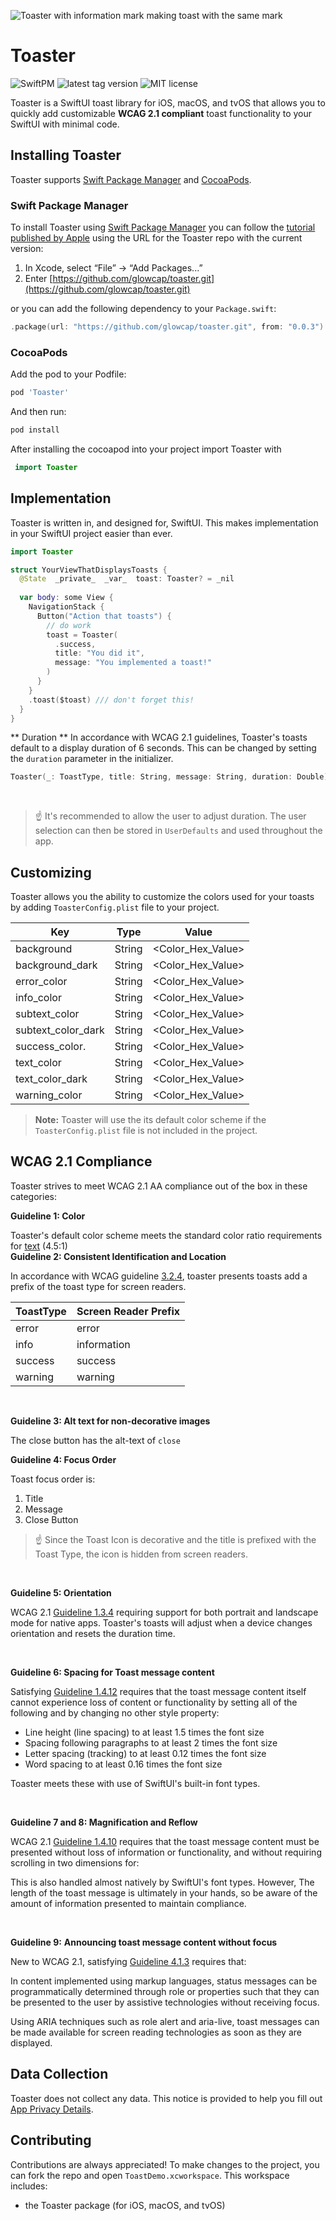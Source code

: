 ![Toaster with information mark making toast with the same mark](https://user-images.githubusercontent.com/10408147/212476665-d6fcfd76-1555-4a0c-8ed9-a1cc1e6e4059.png)
# Toaster

![SwiftPM](https://img.shields.io/badge/SPM-supported-DE5C43.svg?style=flat) ![latest tag version](https://img.shields.io/github/v/tag/glowcap/Toaster) ![MIT license](https://img.shields.io/github/license/glowcap/Toaster)  

Toaster is a SwiftUI toast library for iOS, macOS, and tvOS that allows you to quickly add customizable **WCAG 2.1 compliant** toast functionality to your SwiftUI with minimal code.

## Installing Toaster

Toaster supports [Swift Package Manager](https://www.swift.org/package-manager/) and [CocoaPods](https://cocoapods.org/).

### Swift Package Manager

To install Toaster using  [Swift Package Manager](https://github.com/apple/swift-package-manager)  you can follow the  [tutorial published by Apple](https://developer.apple.com/documentation/xcode/adding_package_dependencies_to_your_app)  using the URL for the Toaster repo with the current version:

1.  In Xcode, select “File” → “Add Packages...”
2.  Enter  [https://github.com/glowcap/toaster.git](https://github.com/glowcap/toaster.git)

or you can add the following dependency to your  `Package.swift`:

```swift
.package(url: "https://github.com/glowcap/toaster.git", from: "0.0.3")
```

### CocoaPods

Add the pod to your Podfile:

```ruby
pod 'Toaster'
```

And then run:

```ruby 
pod install
```

After installing the cocoapod into your project import Toaster with

```swift
 import Toaster
```
    
## Implementation

Toaster is written in, and designed for, SwiftUI. This makes implementation in your SwiftUI project easier than ever.

```swift
import Toaster

struct YourViewThatDisplaysToasts {
  @State  _private_  _var_  toast: Toaster? = _nil
  
  var body: some View {
    NavigationStack {
      Button("Action that toasts") {
        // do work
        toast = Toaster(
          .success,
          title: "You did it",
          message: "You implemented a toast!"
        )
      }
    }
    .toast($toast) /// don't forget this!
  }
}
```

** Duration **
In accordance with WCAG 2.1 guidelines, Toaster's toasts default to a display duration of 6 seconds. This can be changed by setting the `duration` parameter in the initializer.

```swift
Toaster(_: ToastType, title: String, message: String, duration: Double)
```
<br>

> ☝️ It's recommended to allow the user to adjust duration. The user selection can then be stored in `UserDefaults` and used throughout the app.

## Customizing

Toaster allows you the ability to customize the colors used for your toasts by adding `ToasterConfig.plist` file to your project. 

|Key                |Type      |Value             |
|-------------------|--------|--------------------|
|background         |String  |<Color_Hex_Value>   |
|background_dark    |String  |<Color_Hex_Value>   |
|error_color        |String  |<Color_Hex_Value>   |
|info_color         |String  |<Color_Hex_Value>   |
|subtext_color      |String  |<Color_Hex_Value>   |
|subtext_color_dark |String  |<Color_Hex_Value>   |
|success_color.     |String  |<Color_Hex_Value>   |
|text_color         |String  |<Color_Hex_Value>   |
|text_color_dark    |String  |<Color_Hex_Value>   |
|warning_color      |String  |<Color_Hex_Value>   |

> **Note:** Toaster will use the its default color scheme if the `ToasterConfig.plist` file is not included in the project.

## WCAG 2.1 Compliance

Toaster strives to meet WCAG 2.1 AA compliance out of the box in these categories:

**Guideline 1: Color**

Toaster's default color scheme meets the standard color ratio requirements for  [text](https://www.w3.org/TR/UNDERSTANDING-WCAG20/visual-audio-contrast-contrast.html) (4.5:1)
<br>
**Guideline 2: Consistent Identification and Location**

In accordance with  WCAG guideline  [3.2.4](https://www.w3.org/TR/UNDERSTANDING-WCAG20/consistent-behavior-consistent-functionality.html), toaster presents toasts add a prefix of the toast type for screen readers. 

| ToastType  | Screen Reader Prefix |
|------------|----------------------|
| error      | error                |
| info       | information          |
| success    | success              |
| warning    | warning              |

<br>

**Guideline 3: Alt text for non-decorative images**

The close button has the alt-text of `close` 
<br>

**Guideline 4: Focus Order**

Toast focus order is:

 1. Title
 2. Message
 3. Close Button

> ☝️ Since the Toast Icon is decorative and the title is prefixed with the Toast Type, the icon is hidden from screen readers.

<br>

**Guideline 5: Orientation**

WCAG 2.1  [Guideline 1.3.4](https://www.w3.org/TR/WCAG21/#orientation)  requiring support for both portrait and landscape mode for native apps. Toaster's toasts will adjust when a device changes orientation and resets the duration time.

<br>

**Guideline 6: Spacing for Toast message content**

Satisfying  [Guideline 1.4.12](https://www.w3.org/TR/WCAG21/#text-spacing)  requires that the toast message content itself cannot experience loss of content or functionality by setting all of the following and by changing no other style property:

 - Line height (line spacing) to at least 1.5 times the font size
 - Spacing following paragraphs to at least 2 times the font size
 - Letter spacing (tracking) to at least 0.12 times the font size
 - Word spacing to at least 0.16 times the font size

Toaster meets these with use of SwiftUI's built-in font types.

<br>

**Guideline 7 and 8: Magnification and Reflow**

WCAG 2.1 [Guideline 1.4.10](https://www.w3.org/TR/WCAG21/#reflow)  requires that the toast message content must be presented without loss of information or functionality, and without requiring scrolling in two dimensions for:

This is also handled almost natively by SwiftUI's font types. However, The length of the toast message is ultimately in your hands, so be aware of the amount of information presented to maintain compliance. 

<br> 

**Guideline 9:**  **Announcing toast message content without focus**

New to WCAG 2.1, satisfying  [Guideline 4.1.3](https://www.w3.org/TR/WCAG21/#status-messages)  requires that:

In content implemented using markup languages, status messages can be programmatically determined through role or properties such that they can be presented to the user by assistive technologies without receiving focus.

Using ARIA techniques such as role alert and aria-live, toast messages can be made available for screen reading technologies as soon as they are displayed.


## Data Collection

Toaster does not collect any data. This notice is provided to help you fill out  [App Privacy Details](https://developer.apple.com/app-store/app-privacy-details/).

## Contributing

Contributions are always appreciated! To make changes to the project, you can fork the repo and open `ToastDemo.xcworkspace`. This workspace includes:

 - the Toaster package (for iOS, macOS, and tvOS)
